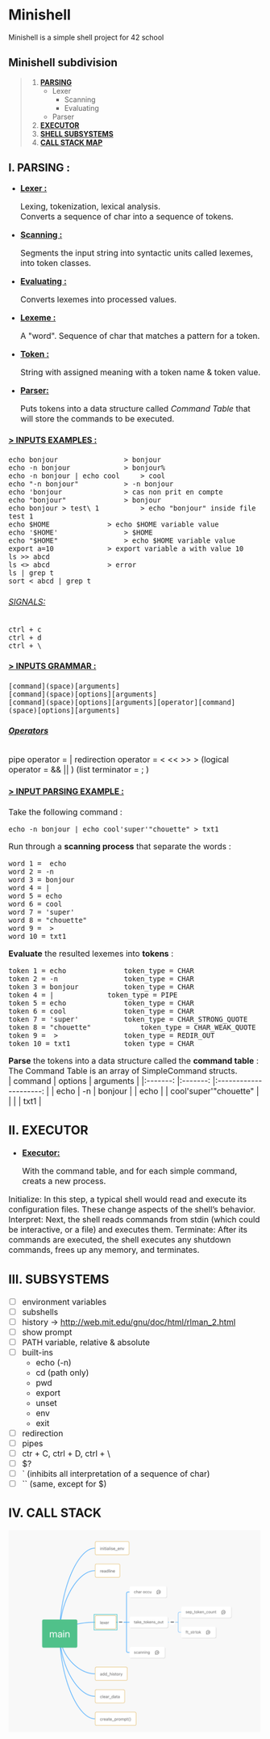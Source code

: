 # Minishell

Minishell is a simple shell project for 42 school

## Minishell subdivision


> 1. [**PARSING**](#parsing)
> 		- Lexer
> 			- Scanning
> 			- Evaluating
> 		- Parser
> 2. [**EXECUTOR**](#executor)
> 3. [**SHELL SUBSYSTEMS**](#subsystems)
> 4. [**CALL STACK MAP**](#callstack)

## I. PARSING : <a name="parsing"></a>


- <font size="3"><ins>**Lexer :**<font> <br>

	Lexing, tokenization, lexical analysis.<br>
	Converts a sequence of char into a sequence of tokens.<br>

- <font size="3"><ins>**Scanning :**<font><br>

	Segments the input string into syntactic units called lexemes, into token classes.

- <font size="3"><ins>**Evaluating :**<font><br>

	Converts lexemes into processed values.

- <font size="3"><ins>**Lexeme :**<font><br>

	A "word". Sequence of char that matches a pattern for a token.
- <font size="3"><ins>**Token :**<font><br>

	String with assigned meaning with a token name & token value.
- <font size="3"><ins>**Parser:**<font><br>

	Puts tokens into a data structure called *Command Table* that will store the commands to be executed.

#### <ins>>  INPUTS EXAMPLES :

	echo bonjour 				> bonjour
	echo -n bonjour				> bonjour%
	echo -n bonjour | echo cool		> cool
	echo "-n bonjour"			> -n bonjour
	echo 'bonjour				> cas non prit en compte
	echo "bonjour"				> bonjour
	echo bonjour > test\ 1			> echo "bonjour" inside file test 1
	echo $HOME				> echo $HOME variable value
	echo '$HOME'				> $HOME
	echo "$HOME"				> echo $HOME variable value
	export a=10				> export variable a with value 10
	ls >> abcd
	ls <> abcd				> error
	ls | grep t
	sort < abcd | grep t
###### <ins> SIGNALS:
	ctrl + c
	ctrl + d
	ctrl + \

#### <ins>>  INPUTS GRAMMAR :

	[command](space)[arguments]
	[command](space)[options][arguments]
	[command](space)[options][arguments][operator][command](space)[options][arguments]

###### <ins>**Operators**

pipe operator = |
redirection operator = <  <<  >>  >
(logical operator = &&  || )
(list terminator = ; )

#### <ins>> INPUT PARSING EXAMPLE :

Take the following command :

	echo -n bonjour | echo cool'super'"chouette" > txt1
Run through a **scanning process** that separate the words  :
<br>

	word 1 =  echo
	word 2 = -n
	word 3 = bonjour
	word 4 = |
	word 5 = echo
	word 6 = cool
	word 7 = 'super'
	word 8 = "chouette"
	word 9 =  >
	word 10 = txt1
**Evaluate** the resulted lexemes into **tokens** :
<br>

	token 1 = echo				token_type = CHAR
	token 2 = -n				token_type = CHAR
	token 3 = bonjour			token_type = CHAR
	token 4 = |				token_type = PIPE
	token 5 = echo				token_type = CHAR
	token 6 = cool				token_type = CHAR
	token 7 = 'super'			token_type = CHAR_STRONG_QUOTE
	token 8 = "chouette"			token_type = CHAR_WEAK_QUOTE
	token 9 =  >				token_type = REDIR_OUT
	token 10 = txt1				token_type = CHAR

**Parse** the tokens into a data structure called the **command table** :
The Command Table is an array of  SimpleCommand structs.
<br>
| command 	| options 	|       arguments       	|
|:-------:	|:-------:	|:---------------------:	|
|   echo  	|    -n   	|        bonjour        	|
|   echo  	|         	| cool'super'"chouette" 	|
|         	|         	|          txt1         	|

## II. EXECUTOR <a name="executor"></a>


- <font size="3"><ins>**Executor:**<font><br>

	With the command table, and for each simple command, creats a new process.

Initialize: In this step, a typical shell would read and execute its configuration files. These change aspects of the shell’s behavior.
Interpret: Next, the shell reads commands from stdin (which could be interactive, or a file) and executes them.
Terminate: After its commands are executed, the shell executes any shutdown commands, frees up any memory, and terminates.

## III. SUBSYSTEMS <a name="subsystems"></a>

- [ ] environment variables
- [ ] subshells
- [ ] history -> http://web.mit.edu/gnu/doc/html/rlman_2.html
- [ ] show prompt
- [ ] PATH variable, relative & absolute
- [ ] built-ins
    - echo (-n)
	- cd (path only)
	- pwd
	- export
	- unset
	- env
	- exit
- [ ] redirection
- [ ] pipes
- [ ] ctr + C, ctrl + D, ctrl + \
- [ ] $?
- [ ] ` (inhibits all interpretation of a sequence of char)
- [ ] `` (same, except for $)

## IV. CALL STACK <a name="callstack"></a>

<img src="rsc/callstackmap.png?raw=true" width="500">



